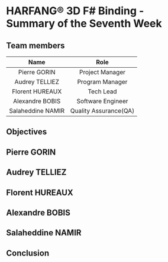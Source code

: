 # HARFANG® 3D F# Binding - Summary of the Seventh Week

## Team members

| Name | Role |
| :---: | :---: |
| Pierre GORIN | Project Manager |
| Audrey TELLIEZ | Program Manager |
| Florent HUREAUX | Tech Lead |
| Alexandre BOBIS | Software Engineer |
| Salaheddine NAMIR | Quality Assurance(QA) |

## Objectives

## Pierre GORIN

## Audrey TELLIEZ

## Florent HUREAUX

## Alexandre BOBIS

## Salaheddine NAMIR

## Conclusion
